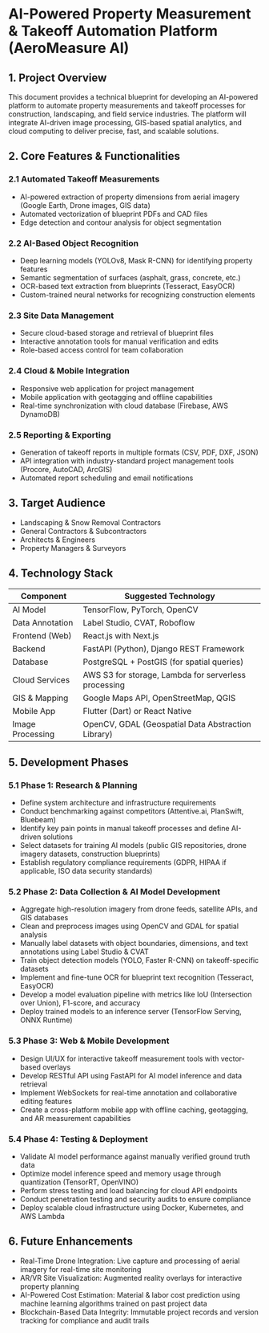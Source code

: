 # AI-Powered Property Measurement & Takeoff Automation Platform (AeroMeasure AI)

## 1. Project Overview
This document provides a technical blueprint for developing an AI-powered platform to automate property measurements and takeoff processes for construction, landscaping, and field service industries. The platform will integrate AI-driven image processing, GIS-based spatial analytics, and cloud computing to deliver precise, fast, and scalable solutions.

## 2. Core Features & Functionalities
### 2.1 Automated Takeoff Measurements
- AI-powered extraction of property dimensions from aerial imagery (Google Earth, Drone images, GIS data)
- Automated vectorization of blueprint PDFs and CAD files
- Edge detection and contour analysis for object segmentation

### 2.2 AI-Based Object Recognition
- Deep learning models (YOLOv8, Mask R-CNN) for identifying property features
- Semantic segmentation of surfaces (asphalt, grass, concrete, etc.)
- OCR-based text extraction from blueprints (Tesseract, EasyOCR)
- Custom-trained neural networks for recognizing construction elements

### 2.3 Site Data Management
- Secure cloud-based storage and retrieval of blueprint files
- Interactive annotation tools for manual verification and edits
- Role-based access control for team collaboration

### 2.4 Cloud & Mobile Integration
- Responsive web application for project management
- Mobile application with geotagging and offline capabilities
- Real-time synchronization with cloud database (Firebase, AWS DynamoDB)

### 2.5 Reporting & Exporting
- Generation of takeoff reports in multiple formats (CSV, PDF, DXF, JSON)
- API integration with industry-standard project management tools (Procore, AutoCAD, ArcGIS)
- Automated report scheduling and email notifications

## 3. Target Audience
- Landscaping & Snow Removal Contractors
- General Contractors & Subcontractors
- Architects & Engineers
- Property Managers & Surveyors

## 4. Technology Stack

| Component | Suggested Technology |
|-----------|---------------------|
| AI Model | TensorFlow, PyTorch, OpenCV |
| Data Annotation | Label Studio, CVAT, Roboflow |
| Frontend (Web) | React.js with Next.js |
| Backend | FastAPI (Python), Django REST Framework |
| Database | PostgreSQL + PostGIS (for spatial queries) |
| Cloud Services | AWS S3 for storage, Lambda for serverless processing |
| GIS & Mapping | Google Maps API, OpenStreetMap, QGIS |
| Mobile App | Flutter (Dart) or React Native |
| Image Processing | OpenCV, GDAL (Geospatial Data Abstraction Library) |

## 5. Development Phases
### 5.1 Phase 1: Research & Planning
- Define system architecture and infrastructure requirements
- Conduct benchmarking against competitors (Attentive.ai, PlanSwift, Bluebeam)
- Identify key pain points in manual takeoff processes and define AI-driven solutions
- Select datasets for training AI models (public GIS repositories, drone imagery datasets, construction blueprints)
- Establish regulatory compliance requirements (GDPR, HIPAA if applicable, ISO data security standards)

### 5.2 Phase 2: Data Collection & AI Model Development
- Aggregate high-resolution imagery from drone feeds, satellite APIs, and GIS databases
- Clean and preprocess images using OpenCV and GDAL for spatial analysis
- Manually label datasets with object boundaries, dimensions, and text annotations using Label Studio & CVAT
- Train object detection models (YOLO, Faster R-CNN) on takeoff-specific datasets
- Implement and fine-tune OCR for blueprint text recognition (Tesseract, EasyOCR)
- Develop a model evaluation pipeline with metrics like IoU (Intersection over Union), F1-score, and accuracy
- Deploy trained models to an inference server (TensorFlow Serving, ONNX Runtime)

### 5.3 Phase 3: Web & Mobile Development
- Design UI/UX for interactive takeoff measurement tools with vector-based overlays
- Develop RESTful API using FastAPI for AI model inference and data retrieval
- Implement WebSockets for real-time annotation and collaborative editing features
- Create a cross-platform mobile app with offline caching, geotagging, and AR measurement capabilities

### 5.4 Phase 4: Testing & Deployment
- Validate AI model performance against manually verified ground truth data
- Optimize model inference speed and memory usage through quantization (TensorRT, OpenVINO)
- Perform stress testing and load balancing for cloud API endpoints
- Conduct penetration testing and security audits to ensure compliance
- Deploy scalable cloud infrastructure using Docker, Kubernetes, and AWS Lambda

## 6. Future Enhancements
- Real-Time Drone Integration: Live capture and processing of aerial imagery for real-time site monitoring
- AR/VR Site Visualization: Augmented reality overlays for interactive property planning
- AI-Powered Cost Estimation: Material & labor cost prediction using machine learning algorithms trained on past project data
- Blockchain-Based Data Integrity: Immutable project records and version tracking for compliance and audit trails
